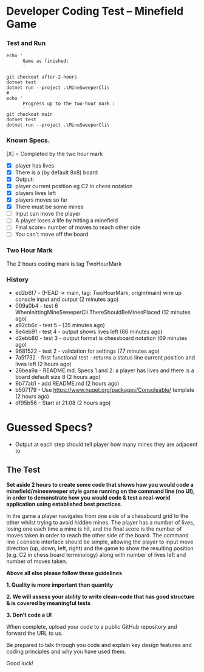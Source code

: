 Developer Coding Test – Minefield Game
======================================

### Test and Run

```
echo '
      Game as finished:
      '
      
git checkout after-2-hours
dotnet test
dotnet run --project .\MineSweeperCli\
#
echo '
      Progress up to the two-hour mark :
      '
git checkout main
dotnet test
dotnet run --project .\MineSweeperCli\
```

### Known Specs. 

[X] = Completed by the two hour mark

- [X] player has lives
- [X] There is a (by default 8x8) board
- [X] Output:
- [X] player current position eg C2 in chess notation
- [X] players lives left
- [X] players moves so far
- [X] There must be some mines
- [ ] Input can move the player
- [ ] A player loses a life by hitting a minefield
- [ ] Final score= number of moves to reach other side
- [ ] You can't move off the board

### Two Hour Mark

The 2 hours coding mark is tag TwoHourMark

### History

* ed2b6f7 - (HEAD -> main, tag: TwoHourMark, origin/main) wire up console input and output (2 minutes ago) <Chris F Carroll>
* 009a0b4 - test 6 WhenInittingMineSweeperCli.ThereShouldBeMinesPlaced (12 minutes ago) <Chris F Carroll>
* a92cb6c - test 5 - (35 minutes ago) <Chris F Carroll>
* 8e4eb91 - test 4 - output shows lives left (66 minutes ago) <Chris F Carroll>
* d2ebb80 - test 3 - output format is chessboard notation (69 minutes ago) <Chris F Carroll>
* 9681522 - test 2 - validation for settings (77 minutes ago) <Chris F Carroll>
* 7a5f732 - first functional test - returns a status line current position and lives left (2 hours ago) <Chris F Carroll>
* 26bea9a - README.md. Specs 1 and 2: a player has lives and there is a board default size 8 (2 hours ago) <Chris F Carroll>
* 9b77ab1 - add README.md (2 hours ago) <Chris F Carroll>
* b507179 - Use https://www.nuget.org/packages/Consoleable/ template (2 hours ago) <Chris F Carroll>
* df95b56 - Start at 21:08 (2 hours ago) <Chris F Carroll>


    
# Guessed Specs?

- Output at each step should tell player how many mines they are adjacent to


The Test
----------

**Set aside 2 hours to create some code that shows how you would code a minefield/minesweeper style game running on the command line (no UI), in order to demonstrate how you would code & test a real-world application using established best practices**.

In the game a player navigates from one side of a chessboard grid to the other whilst trying to avoid hidden mines. The player has a number of lives, losing one each time a mine is hit, and the final score is the number of moves taken in order to reach the other side of the board. The command line / console interface should be simple, allowing the player to input move direction (up, down, left, right) and the game to show the resulting position (e.g. C2 in chess board terminology) along with number of lives left and number of moves taken.



**Above all else please follow these guidelines**

**1. Quality is more important than quantity**

**2. We will assess your ability to write clean-code that has good structure & is covered by meaningful tests**

**3. Don’t code a UI**

When complete, upload your code to a public GitHub repository and forward the URL to us.

Be prepared to talk through you code and explain key design features and coding principles and why you have used them.

Good luck!
